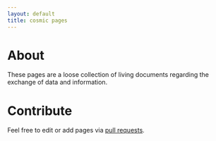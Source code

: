 ```yaml
---
layout: default
title: cosmic pages 
---
```


# About
These pages are a loose collection of living documents regarding the exchange of data and information.

# Contribute

Feel free to edit or add pages via [pull requests](https://help.github.com/articles/creating-a-pull-request/).
